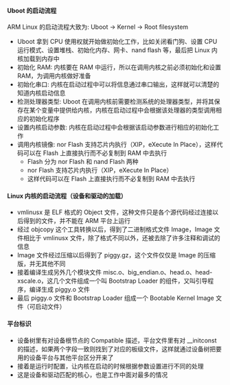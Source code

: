 #### Uboot 的启动流程
ARM Linux 的启动流程大致为: Uboot → Kernel → Root filesystem

- Uboot 拿到 CPU 使用权就开始做初始化工作，比如关闭看门狗、设置 CPU 运行模式、设置堆栈、初始化内存、网卡、nand flash 等，最后把 Linux 内核加载到内存中
- 初始化 RAM: 内核要在 RAM 中运行，所以在调用内核之前必须初始化和设置 RAM，为调用内核做好准备
- 初始化串口: 内核在启动过程中可以将信息通过串口输出，这样就可以清楚的知道内核启动信息
- 检测处理器类型: Uboot 在调用内核前需要检测系统的处理器类型，并将其保存在某个变量中提供给内核，内核在启动过程中会根据该处理器的类型调用相应的初始化程序
- 设置内核启动参数: 内核在启动过程中会根据该启动参数进行相应的初始化工作
- 调用内核镜像: nor Flash 支持芯片内执行（XIP，eXecute In Place），这样代码可以在 Flash 上直接执行而不必复制到 RAM 中去执行
  -  Flash 分为 nor Flash 和 nand Flash 两种
    - nor Flash 支持芯片内执行（XIP，eXecute In Place）
    - 这样代码可以在 Flash 上直接执行而不必复制到 RAM 中去执行

#### Linux 内核的启动流程（设备和驱动的加载）
- vmlinusx 是 ELF 格式的 Object 文件，这种文件只是各个源代码经过连接以后得到的文件，并不能在 ARM 平台上运行
- 经过 objcopy 这个工具转换以后，得到了二进制格式文件 Image，Image 文件相比于 vmlinusx 文件，除了格式不同以外，还被去除了许多注释和调试的信息
- Image 文件经过压缩以后得到了 piggy.gz，这个文件仅仅是 Image 的压缩版，并无其他不同
- 接着编译生成另外几个模块文件 misc.o、big_endian.o、head.o、head-xscale.o，这几个文件组成一个叫 Bootstrap Loader 的组件，又叫引导程序，编译生成 piggy.o 文件
- 最后 piggy.o 文件和 Bootstrap Loader 组成一个 Bootable Kernel Image 文件（可启动文件）

#### 平台标识
- 设备树里有对设备根节点的 Compatible 描述，平台文件里有对 __initconst 的描述，如果两个字段一致则找到了对应的板级文件，这样就通过设备树把要用的设备平台与其他平台区分开来了
- 接着是运行时配置，让内核在启动的时候根据参数设置进行不同的处理
- 这是设备和驱动匹配的核心，也是工作中面对最多的情况
